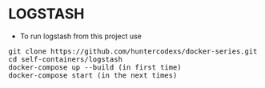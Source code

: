 # LOGSTASH

- To run logstash from this project use

<pre>
git clone https://github.com/huntercodexs/docker-series.git .
cd self-containers/logstash
docker-compose up --build (in first time)
docker-compose start (in the next times)
</pre>
